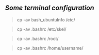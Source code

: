 ## **_Some terminal configuration_**

> cp -av bash_ubuntuInfo /etc/

> cp -av .bashrc /etc/skel/

> cp -av .bashrc /root/

> cp -av .bashrc /home/username/
